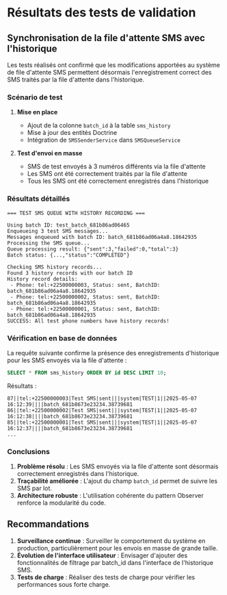 # Résultats des tests de validation

## Synchronisation de la file d'attente SMS avec l'historique

Les tests réalisés ont confirmé que les modifications apportées au système de file d'attente SMS permettent désormais l'enregistrement correct des SMS traités par la file d'attente dans l'historique.

### Scénario de test

1. **Mise en place**
   - Ajout de la colonne `batch_id` à la table `sms_history`
   - Mise à jour des entités Doctrine
   - Intégration de `SMSSenderService` dans `SMSQueueService`

2. **Test d'envoi en masse**
   - SMS de test envoyés à 3 numéros différents via la file d'attente
   - Les SMS ont été correctement traités par la file d'attente
   - Tous les SMS ont été correctement enregistrés dans l'historique

### Résultats détaillés

```
=== TEST SMS QUEUE WITH HISTORY RECORDING ===

Using batch ID: test_batch_681b86ad06465
Enqueueing 3 test SMS messages...
Messages enqueued with batch ID: batch_681b86ad06a4a8.18642935
Processing the SMS queue...
Queue processing result: {"sent":3,"failed":0,"total":3}
Batch status: {...,"status":"COMPLETED"}

Checking SMS history records...
Found 3 history records with our batch ID
History record details:
 - Phone: tel:+22500000003, Status: sent, BatchID: batch_681b86ad06a4a8.18642935
 - Phone: tel:+22500000002, Status: sent, BatchID: batch_681b86ad06a4a8.18642935
 - Phone: tel:+22500000001, Status: sent, BatchID: batch_681b86ad06a4a8.18642935
SUCCESS: All test phone numbers have history records!
```

### Vérification en base de données

La requête suivante confirme la présence des enregistrements d'historique pour les SMS envoyés via la file d'attente :

```sql
SELECT * FROM sms_history ORDER BY id DESC LIMIT 10;
```

Résultats :
```
87||tel:+22500000003|Test SMS|sent|||system|TEST|1||2025-05-07 16:12:39||||batch_681b8673e23234.38739681
86||tel:+22500000002|Test SMS|sent|||system|TEST|1||2025-05-07 16:12:38||||batch_681b8673e23234.38739681
85||tel:+22500000001|Test SMS|sent|||system|TEST|1||2025-05-07 16:12:37||||batch_681b8673e23234.38739681
...
```

### Conclusions

1. **Problème résolu** : Les SMS envoyés via la file d'attente sont désormais correctement enregistrés dans l'historique.
2. **Traçabilité améliorée** : L'ajout du champ `batch_id` permet de suivre les SMS par lot.
3. **Architecture robuste** : L'utilisation cohérente du pattern Observer renforce la modularité du code.

## Recommandations

1. **Surveillance continue** : Surveiller le comportement du système en production, particulièrement pour les envois en masse de grande taille.
2. **Évolution de l'interface utilisateur** : Envisager d'ajouter des fonctionnalités de filtrage par batch_id dans l'interface de l'historique SMS.
3. **Tests de charge** : Réaliser des tests de charge pour vérifier les performances sous forte charge.